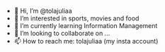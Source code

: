 - 👋 Hi, I’m @tolajuliaa
- 👀 I’m interested in sports, movies and food 
- 🌱 I’m currently learning Information Management 
- 💞️ I’m looking to collaborate on ...
- 📫 How to reach me: tolajuliaa (my insta account)

<!---
tolajuliaa/tolajuliaa is a ✨ special ✨ repository because its `README.md` (this file) appears on your GitHub profile.
You can click the Preview link to take a look at your changes.
--->
